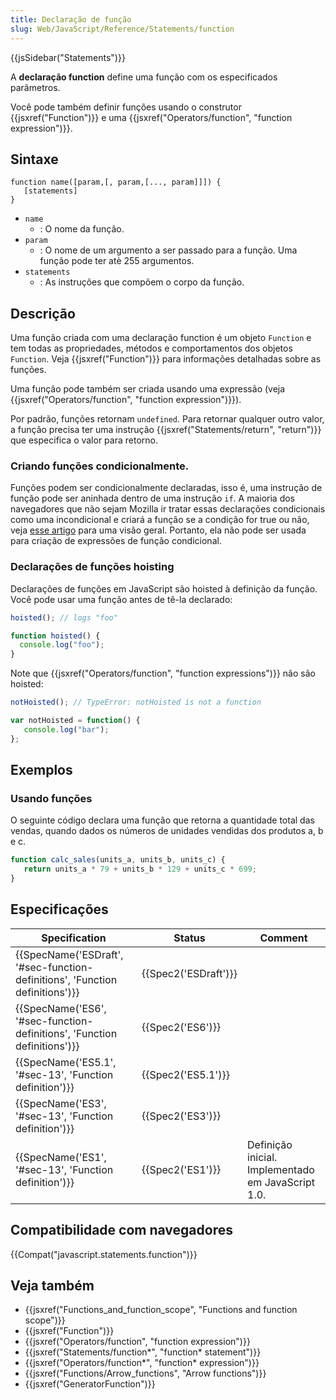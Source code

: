 ```yaml
---
title: Declaração de função
slug: Web/JavaScript/Reference/Statements/function
---
```

{{jsSidebar("Statements")}}

A **declaração function** define uma função com os especificados parâmetros.

Você pode também definir funções usando o construtor {{jsxref("Function")}} e uma {{jsxref("Operators/function", "function expression")}}.

## Sintaxe

```
function name([param,[, param,[..., param]]]) {
   [statements]
}
```

- `name`
  - : O nome da função.
- `param`
  - : O nome de um argumento a ser passado para a função. Uma função pode ter atè 255 argumentos.
- `statements`
  - : As instruções que compõem o corpo da função.

## Descrição

Uma função criada com uma declaração function é um objeto `Function` e tem todas as propriedades, métodos e comportamentos dos objetos `Function`. Veja {{jsxref("Function")}} para informações detalhadas sobre as funções.

Uma função pode também ser criada usando uma expressão (veja {{jsxref("Operators/function", "function expression")}}).

Por padrão, funções retornam `undefined`. Para retornar qualquer outro valor, a função precisa ter uma instrução {{jsxref("Statements/return", "return")}} que especifica o valor para retorno.

### Criando funções condicionalmente.

Funções podem ser condicionalmente declaradas, isso é, uma instrução de função pode ser aninhada dentro de uma instrução `if`. A maioria dos navegadores que não sejam Mozilla ir tratar essas declarações condicionais como uma incondicional e criará a função se a condição for true ou não, veja [esse artigo](http://kangax.github.io/nfe/#function-statements) para uma visão geral. Portanto, ela não pode ser usada para criação de expressões de função condicional.

### Declarações de funções hoisting

Declarações de funções em JavaScript são hoisted à definição da função. Você pode usar uma função antes de tê-la declarado:

```js
hoisted(); // logs "foo"

function hoisted() {
  console.log("foo");
}
```

Note que {{jsxref("Operators/function", "function expressions")}} não são hoisted:

```js
notHoisted(); // TypeError: notHoisted is not a function

var notHoisted = function() {
   console.log("bar");
};
```

## Exemplos

### Usando funções

O seguinte código declara uma função que retorna a quantidade total das vendas, quando dados os números de unidades vendidas dos produtos a, b e c.

```js
function calc_sales(units_a, units_b, units_c) {
   return units_a * 79 + units_b * 129 + units_c * 699;
}
```

## Especificações

| Specification                                                                                        | Status                       | Comment                                            |
| ---------------------------------------------------------------------------------------------------- | ---------------------------- | -------------------------------------------------- |
| {{SpecName('ESDraft', '#sec-function-definitions', 'Function definitions')}} | {{Spec2('ESDraft')}} |                                                    |
| {{SpecName('ES6', '#sec-function-definitions', 'Function definitions')}}     | {{Spec2('ES6')}}         |                                                    |
| {{SpecName('ES5.1', '#sec-13', 'Function definition')}}                             | {{Spec2('ES5.1')}}     |                                                    |
| {{SpecName('ES3', '#sec-13', 'Function definition')}}                             | {{Spec2('ES3')}}         |                                                    |
| {{SpecName('ES1', '#sec-13', 'Function definition')}}                             | {{Spec2('ES1')}}         | Definição inicial. Implementado em JavaScript 1.0. |

## Compatibilidade com navegadores

{{Compat("javascript.statements.function")}}

## Veja também

- {{jsxref("Functions_and_function_scope", "Functions and function scope")}}
- {{jsxref("Function")}}
- {{jsxref("Operators/function", "function expression")}}
- {{jsxref("Statements/function*", "function* statement")}}
- {{jsxref("Operators/function*", "function* expression")}}
- {{jsxref("Functions/Arrow_functions", "Arrow functions")}}
- {{jsxref("GeneratorFunction")}}
